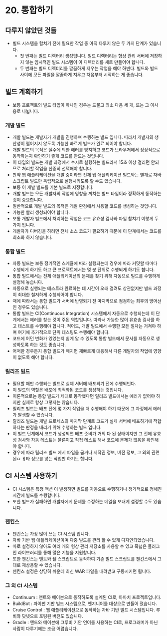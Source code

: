 # 20. 통합하기

## 다루지 않았던 것들

- 빌드 시스템을 합치기 전에 필요한 작업 중 아직 다루지 않은 두 가지 단계가 있습니다.
  - 첫 번째는 빌드 디렉터리 생성입니다. 빌드 디렉터리는 형상 관리 서버에 저장하지 않는 임시적인 빌드 시스템이 이 디렉터리를 새로 만들어야 합니다.
  - 두 번째는 빌드 디렉터리를 깔끔하게 지우는 작업을 해야 하빈다. 빌드와 빌드 사이에 모든 파일을 깔끔하게 지우고 처음부터 시작하는 게 좋습니다.

## 빌드 계획하기

- 보통 프로젝트의 빌드 타입이 하나인 경우는 드물고 최소 다음 세 개, 또는 그 이사응로 나뉩니다.

### 개발 빌드

- 개발 빌드는 개발자가 개발을 진행하며 수행하는 빌드 입니다. 따라서 개발자의 생산성이 떨어지지 않도록 가능한 빠르게 빌드가 완료 되어야 합니다.
- 개발 빌드의 목적은 실수에 의한 에러를 방지하고 코드가 브라우저에서 정상적으로 동작하는지 확인하기 좋게 코드를 만드는 것입니다.
- 이 타입의 빌드는 개발 과정에서 수시로 실행하는 빌드라서 15초 이상 걸리면 안되므로 처리할 작업을 신중히 선택해야 합니다.
- 만약 웹 애플리케이션을 개발 중이라면 전체 웹 애플리케이션 빌드와는 별개로 자바스크립트 빌드만 독립적으로 실행시키도록 할 수도 있습니다.
- 보통 이 개발 빌드를 기본 빌드로 지정합니다.
- 개발 빌드는 모든 개발자의 작업에 영향을 끼치는 빌드 타입이라 정확하게 동작하는 것이 중요합니다.
- 일반적으로 개발 빌드의 목적은 개발 환경에서 사용할 코드를 생성하는 것입니다.
- 가능한 빨리 생성되어야 합니다.
- 보통 개발자 빌드에서 처리하는 작업은 코드 유효성 검사와 파일 합치기 이렇게 두 가지 입니다.
- 개발자가 디버깅을 하려면 전체 소스 코드가 필요하기 때문에 이 단계에서는 코드를 최소화 하지 않습니다.

### 통합 빌드

- 자동 빌드는 보통 정기적인 스케쥴에 따라 실행되는데 경우에 따라 커밋할 때마다 수행되게 하기도 하고 큰 프로젝트에서는 몇 분 단위로 수행되게 하기도 합니다.
- 통합 빌드에서는 전체 애플리케이션의 문제를 찾기 위해 자동으로 빌드를 수행하게 설정해 놓습니다.
- 자동으로 실행되는 테스트라 완료하는 데 시간이 오래 걸려도 상관없지만 빌드 과정이 최대한 철저하게 수행되어야 합니다.
- 때에 따라서는 통합 빌드가 서버에 반영되기 전 마지막으로 점검하는 최후의 방어선인 경우도 있습니다.
- 통합 빌드는 CI(Continuous Integration) 시스템에서 자동으로 수행되는데 이 단계에서는 에러를 찾는 것이 주된 역할입니다. 따라서 가능한 많이 유효송 검사를 하고 테스트를 수행해야 합니다. 적어도, 개발 빌드에서 수행한 모든 절차는 거쳐야 하며 여기에 추가적으로 단위 테스팅도 수행해야 합니다.
- 코드에 어던 변화가 있었는지 쉽게 알 수 있도록 통합 빌드에서 문서를 자동으로 생성하도록 하는 것도 좋습니다.
- 어떠한 경우든지 통합 빌드가 깨지면 재빠르게 대응해서 다른 개발자의 작업에 영향이 없도록 해야 합니다.

### 릴리즈 빌드

- 필요할 때만 수행되는 빌드로 실제 서버에 배포되기 전에 수행되빈다.
- 이 빌드의 역할은 배포에 최적화된 코드를 생성하는 것입니다.
- 이론적으로는 통합 빌드가 제대로 동작했다면 릴리즈 빌드에서는 에러가 없어야 하지만 실제로 항상 그렇지는 않습니다.
- 릴리즈 빌드는 배포 전에 몇 가지 작업을 더 수행해야 하기 때문에 그 과정에서 에러가 발생할 수 있습니다.
- 릴리즈 빌드는 개발 프로세스의 마지막 단계로 코드가 실제 서버에 배포하기에 적합하다는 판정을 내리기 위해 수행하는 빌드 입니다.
- 이 빌드 단계에서 코드가 생성되면 배포 준비가 거의 다 된 상태이지만 그 전에 유효성 검사와 자동 테스트는 물론이고 직접 테스트 해서 코드에 문제가 없음을 확인해야 합니다.
- 경우에 따라 릴리즈 빌드 에서 파일을 굽거나 저작권 정보, 버전 정보, 그 외의 관련된ㅁ ㅔ타 정보를 넣는 작업만 하기도 합니다.

## CI 시스템 사용하기

- CI 시스템은 특정 액션 이 발생하면 빌드를 자동으로 수행하거나 정기적으로 정해진 시간에 빌드를 수행합니다.
- 또한 빌드가 실패하면 개발자에게 문제를 수정하는 메일을 보내게 설정할 수도 있습니다.

### 젠킨스

- 젠킨스는 가장 많이 쓰는 CI 시스템 입니다.
- 자바 기반 웹 애플리케이션이며 다중 빌드를 관리 할 수 있게 디자인되었습니다.
- 따로 설정하지 않아도 여러 개의 형상 관리 저장소를 사용할 수 있고 폭넓은 플러그인 라이브러리를 통해 많은 기능을 지원합니다.
- 또한 젠킨스는 앤트와 쉘 스크립트로 동작하여 기존 빌드 스크립트를 젠킨스에서 그대로 재상용할 수 있습니다.
- 젠킨스 설정은 상당히 쉬운데 최신 WAR 파일을 내려받고 구동시키면 됩니다.

### 그 외 CI 시스템

- Continuum : 앤트와 메이븐으로 동작하도록 설계된 CI로, 아파치 프로젝트입니다.
- BuildBot : 파이썬 기반 빌드 시스템으로, 엔지니어를 대상으로 만들어 졌습니다.
- Cruise Control : 웹 애플리케이션으로 동작하는 자바 기반 빌드 시스템입니다. 루비와 닷넷으로 포팅된 버전도 있습니다.
- Gradle : 앤드와 메이븐에 그루비 기안 언어를 사용하는 CI로, 프로그래머가 아닌 사람이 다루기에는 조금 어렵습니다.
